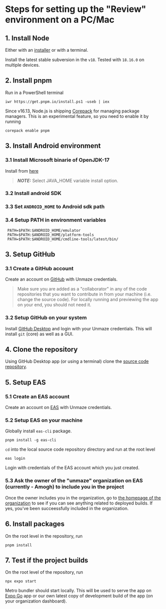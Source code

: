 # Steps for setting up the "Review" environment on a PC/Mac

## 1. Install Node

Either with an [installer](https://nodejs.org/en/download) or with a terminal.

Install the latest stable subversion in the `v18`. Tested with `18.16.0` on multiple devices.

## 2. Install pnpm

Run in a PowerShell terminal

```
iwr https://get.pnpm.io/install.ps1 -useb | iex
```

Since v16.13, Node.js is shipping [Corepack](https://nodejs.org/api/corepack.html) for managing package managers. This is an experimental feature, so you need to enable it by running

```
corepack enable pnpm
```

## 3. Install Android environment

### 3.1 Install Microsoft binarie of OpenJDK-17

Install from [here](https://learn.microsoft.com/en-us/java/openjdk/download#openjdk-17)

> **_NOTE:_** Select JAVA_HOME variable install option.

### 3.2 Install android SDK

### 3.3 Set `ANDROID_HOME` to Android sdk path

### 3.4 Setup PATH in environment variables

```
 PATH=$PATH:$ANDROID_HOME/emulator
 PATH=$PATH:$ANDROID_HOME/platform-tools
 PATH=$PATH:$ANDROID_HOME/cmdline-tools/latest/bin/

```

## 3. Setup GitHub

### 3.1 Create a GitHub account

Create an account on [GitHub](https://github.com) with Unmaze credentials.

> Make sure you are added as a "collaborator" in any of the code repositories that you want to contribute in from your machine (i.e. change the source code). For locally running and previewing the app on your end, you should not need it.

### 3.2 Setup GitHub on your system

Install [GitHub Desktop](https://desktop.github.com/) and login with your Unmaze credentials. This will install `git` (core) as well as a GUI.

## 4. Clone the repository

Using GitHub Desktop app (or using a terminal) clone the [source code repository](https://github.com/PaashiTech/reactor).

## 5. Setup EAS

### 5.1 Create an EAS account

Create an account on [EAS](https://expo.dev/eas) with Unmaze credentials.

### 5.2 Setup EAS on your machine

Globally install `eas-cli` package.

```
pnpm install -g eas-cli
```

`cd` into the local source code repository directory and run at the root level

```
eas login
```

Login with credentials of the EAS account which you just created.

### 5.3 Ask the owner of the "unmaze" organization on EAS (currently - Amogh) to include you in the project

Once the owner includes you in the organization, go to [the homepage of the organization](https://expo.dev/accounts/unmaze) to see if you can see anything related to deployed builds. If yes, you've been succeessfully included in the organization.

## 6. Install packages

On the root level in the repository, run

```
pnpm install
```

## 7. Test if the project builds

On the root level of the repository, run

```
npx expo start
```

Metro bundler should start locally. This will be used to serve the app on [Expo Go](https://expo.dev/expo-go) app or our own latest copy of development build of the app (on your organization dashboard).
